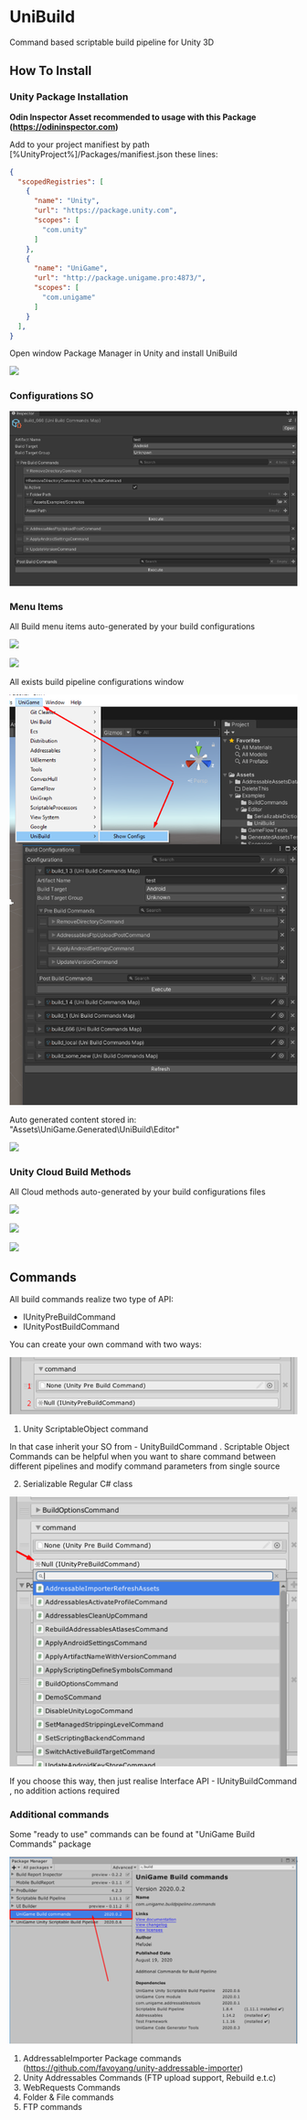 # UniBuild
Command based scriptable build pipeline for Unity 3D

## How To Install

### Unity Package Installation

**Odin Inspector Asset recommended to usage with this Package (https://odininspector.com)**

Add to your project manifiest by path [%UnityProject%]/Packages/manifiest.json these lines:

```json
{
  "scopedRegistries": [
    {
      "name": "Unity",
      "url": "https://package.unity.com",
      "scopes": [
        "com.unity"
      ]
    },
    {
      "name": "UniGame",
      "url": "http://package.unigame.pro:4873/",
      "scopes": [
        "com.unigame"
      ]
    }
  ],
}
```
Open window Package Manager in Unity and install UniBuild 

![](https://i.gyazo.com/724a7a8c10ad8876d1bdd99a4ab7c13f.png)


### Configurations SO

![](https://github.com/UniGameTeam/UniBuild/blob/master/GitAssets/demo_build_pipeline.png)

### Menu Items

All Build menu items auto-generated by your build configurations

![](https://i.gyazo.com/042b84f72352c9282b2b244f8c0d7dc5.png)

![](https://i.gyazo.com/22e7c699847e046192b8c12225c046f3.png)


All exists build pipeline configurations window

![](https://github.com/UniGameTeam/UniBuild/blob/master/GitAssets/build_configs_windows.png)


Auto generated content stored in: "Assets\UniGame.Generated\UniBuild\Editor"

![](https://i.gyazo.com/b6e7796ce761e7d93677a3ec7d084904.png)


### Unity Cloud Build Methods

All Cloud methods auto-generated by your build configurations files

![](https://i.gyazo.com/45904cff034647c439c4d1acf76750b4.png)

![](https://i.gyazo.com/515c525d3722fcc11d5224424fecc8bb.png)

![](https://i.gyazo.com/33f0a9d1a11a024a3d60c7769ff0f6bf.png)

## Commands

All build commands realize two type of API:

- IUnityPreBuildCommand
- IUnityPostBuildCommand

You can create your own command with two ways: 

![](https://github.com/UniGameTeam/UniBuild/blob/master/GitAssets/commands1.png)

1. Unity ScriptableObject command

In that case inherit your SO from - UnityBuildCommand . 
Scriptable Object Commands can be helpful when you want to share command 
between different pipelines and modify command parameters from single source

2. Serializable Regular C# class 

![](https://github.com/UniGameTeam/UniBuild/blob/master/GitAssets/commands2.png)

If you choose this way, then just realise Interface API - IUnityBuildCommand , no addition actions required

### Additional commands

Some "ready to use" commands can be found at "UniGame Build Commands" package

![](https://github.com/UniGameTeam/UniBuild/blob/master/GitAssets/commands-package.png)

1. AddressableImporter Package commands (https://github.com/favoyang/unity-addressable-importer)
2. Unity Addressables Commands (FTP upload support, Rebuild e.t.c)
3. WebRequests Commands
4. Folder & File commands
5. FTP commands



